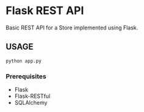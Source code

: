 # Flask REST API

Basic REST API for a Store implemented using Flask.

## USAGE

```
python app.py
```

### Prerequisites

* Flask
* Flask-RESTful
* SQLAlchemy